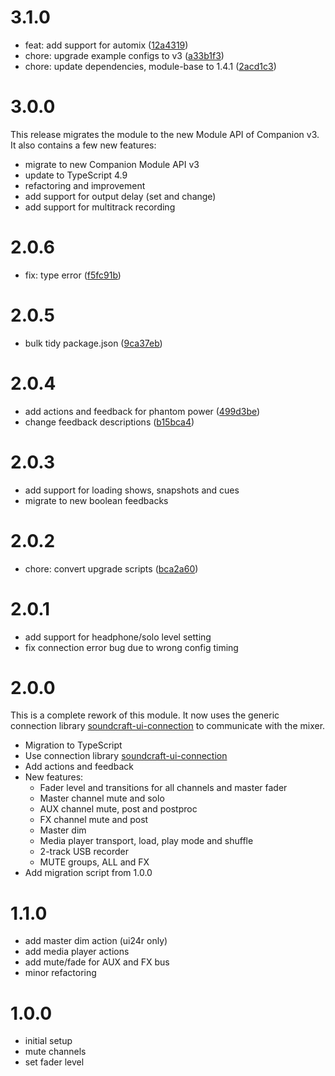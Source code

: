 # 3.1.0

- feat: add support for automix ([12a4319](https://github.com/bitfocus/companion-module-soundcraft-ui/commit/12a43190dc29c78a97a6dca5c5b70e98eb8a78f3))
- chore: upgrade example configs to v3 ([a33b1f3](https://github.com/bitfocus/companion-module-soundcraft-ui/commit/a33b1f301943fe32bd1481488ef6c6d88e7b836b))
- chore: update dependencies, module-base to 1.4.1 ([2acd1c3](https://github.com/bitfocus/companion-module-soundcraft-ui/commit/2acd1c3103b9bb5261f283a6c81ebb1c619457d2))

# 3.0.0

This release migrates the module to the new Module API of Companion v3.
It also contains a few new features:

- migrate to new Companion Module API v3
- update to TypeScript 4.9
- refactoring and improvement
- add support for output delay (set and change)
- add support for multitrack recording

# 2.0.6

- fix: type error ([f5fc91b](https://github.com/bitfocus/companion-module-soundcraft-ui/commit/f5fc91b81e8307e01bf2c59385ce0d5d03af1218))

# 2.0.5

- bulk tidy package.json ([9ca37eb](https://github.com/bitfocus/companion-module-soundcraft-ui/commit/9ca37eb873c537b55d1e5c6b81a43623394eacb3))

# 2.0.4

- add actions and feedback for phantom power ([499d3be](https://github.com/bitfocus/companion-module-soundcraft-ui/commit/499d3be64fa8eab13b31109ef5af463fd1e1eecd))
- change feedback descriptions ([b15bca4](https://github.com/bitfocus/companion-module-soundcraft-ui/commit/b15bca441ebf0e5d05f6640fb02b2cccd069a600))

# 2.0.3

- add support for loading shows, snapshots and cues
- migrate to new boolean feedbacks

# 2.0.2

- chore: convert upgrade scripts ([bca2a60](https://github.com/bitfocus/companion-module-soundcraft-ui/commit/bca2a60d64f59a8017f001584bfd9f188acaf4b1))

# 2.0.1

- add support for headphone/solo level setting
- fix connection error bug due to wrong config timing

# 2.0.0

This is a complete rework of this module. It now uses the generic connection library [soundcraft-ui-connection](https://www.npmjs.com/package/soundcraft-ui-connection) to communicate with the mixer.

- Migration to TypeScript
- Use connection library [soundcraft-ui-connection](https://www.npmjs.com/package/soundcraft-ui-connection)
- Add actions and feedback
- New features:
  - Fader level and transitions for all channels and master fader
  - Master channel mute and solo
  - AUX channel mute, post and postproc
  - FX channel mute and post
  - Master dim
  - Media player transport, load, play mode and shuffle
  - 2-track USB recorder
  - MUTE groups, ALL and FX
- Add migration script from 1.0.0

# 1.1.0

- add master dim action (ui24r only)
- add media player actions
- add mute/fade for AUX and FX bus
- minor refactoring

# 1.0.0

- initial setup
- mute channels
- set fader level
